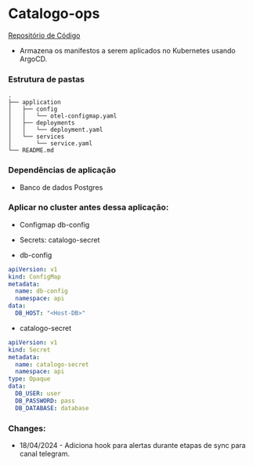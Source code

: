 # Catalogo-ops

[Repositório de Código](https://github.com/Adenilson365/devopslabs01-catalogo)

- Armazena os manifestos a serem aplicados no Kubernetes usando ArgoCD.

### Estrutura de pastas

```
.
├── application
│   ├── config
│   │   └── otel-configmap.yaml
│   ├── deployments
│   │   └── deployment.yaml
│   └── services
│       └── service.yaml
└── README.md

```

### Dependências de aplicação

- Banco de dados Postgres

### Aplicar no cluster antes dessa aplicação:

- Configmap db-config
- Secrets: catalogo-secret

- db-config

```yaml
apiVersion: v1
kind: ConfigMap
metadata:
  name: db-config
  namespace: api
data:
  DB_HOST: "<Host-DB>"
```

- catalogo-secret

```YAML
apiVersion: v1
kind: Secret
metadata:
  name: catalogo-secret
  namespace: api
type: Opaque
data:
  DB_USER: user
  DB_PASSWORD: pass
  DB_DATABASE: database
```

### Changes:

- 18/04/2024 - Adiciona hook para alertas durante etapas de sync para canal telegram.
